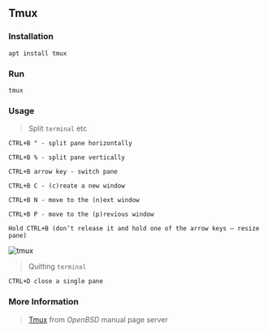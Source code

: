 ## Tmux

### Installation
```
apt install tmux
```

### Run
```
tmux
```

### Usage
> Split `terminal` etc
```
CTRL+B " - split pane horizontally

CTRL+B % - split pane vertically

CTRL+B arrow key - switch pane

CTRL+B C - (c)reate a new window

CTRL+B N - move to the (n)ext window

CTRL+B P - move to the (p)revious window

Hold CTRL+B (don’t release it and hold one of the arrow keys — resize pane)
```
![tmux](https://i.ibb.co/GH5RtsW/tmux.jpg)

> Quitting `terminal`
```
CTRL+D close a single pane
```

### More Information
> [Tmux](https://man.openbsd.org/OpenBSD-current/man1/tmux.1) from _OpenBSD_ manual page server
